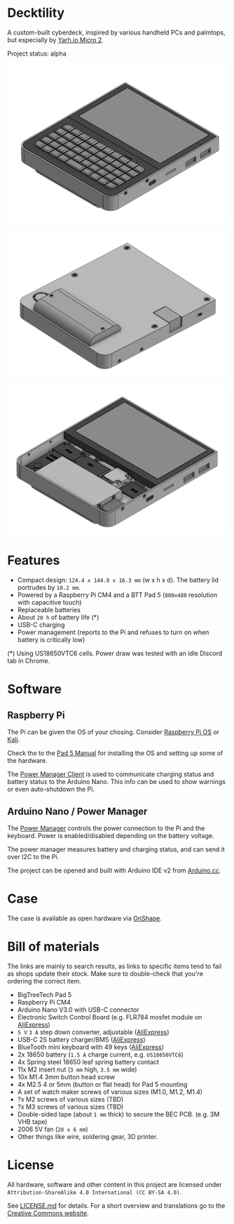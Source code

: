 # Decktility

A custom-built cyberdeck, inspired by various handheld PCs and palmtops, but especially by [Yarh.io Micro 2](https://yarh.io/).

Project status: alpha

![Decktility device mockup](decktility.png)

![Decktility device mockup](decktility-back.png)

![Decktility device mockup](decktility-internals.png)

# Features

- Compact design: `124.4 x 144.0 x 16.3 mm` (w x h x d). The battery lid portrudes by `10.2 mm`.
- Powered by a Raspberry Pi CM4 and a BTT Pad 5 (`800x480` resolution with capacitive touch)
- Replaceable batteries
- About `20 h` of battery life (\*)
- USB-C charging
- Power management (reports to the Pi and refuses to turn on when battery is critically low)

(\*) Using US18650VTC6 cells. Power draw was tested with an idle Discord tab in Chrome.

# Software

## Raspberry Pi

The Pi can be given the OS of your chosing. Consider [Raspberry Pi OS](https://www.raspberrypi.com/software/) or [Kali](https://www.kali.org/docs/arm/raspberry-pi-4/).

Check the to the [Pad 5 Manual](https://github.com/bigtreetech/Raspberry-Pad/tree/master/Pad5) for installing the OS and setting up some of the hardware.

The [Power Manager Client](./powermanager-client) is used to communicate charging status and battery status to the Arduino Nano. This info can be used to show warnings or even auto-shutdown the Pi.

## Arduino Nano / Power Manager

The [Power Manager](./powermanager) controls the power connection to the Pi and the keyboard. Power is enabled/disabled depending on the battery voltage.

The power manager measures battery and charging status, and can send it over I2C to the Pi.

The project can be opened and built with Arduino IDE v2 from [Arduino.cc](https://www.arduino.cc/).

# Case

The case is available as open hardware via [OnShape](https://cad.onshape.com/documents/bcf3b5212bb2ba6496cfe6cf/w/d70be68a60b4c80f684ba746/e/f2fb47dfa2dbdc91d7666ed1).

# Bill of materials

The links are mainly to search results, as links to specific items tend to fail as shops update their stock.
Make sure to double-check that you're ordering the correct item.

- BigTreeTech Pad 5
- Raspberry Pi CM4
- Arduino Nano V3.0 with USB-C connector
- Electronic Switch Control Board (e.g. FLR784 mosfet module on [AliExpress](https://www.aliexpress.com/w/wholesale-LR784-mosfet-module.html?catId=0&SearchText=LR784+mosfet+module))
- `5 V` `3 A` step down converter, adjustable ([AliExpress](https://www.aliexpress.com/w/wholesale-5v-3a-step-down-12%2525252d20v.html?catId=0&SearchText=5v+3a+step+down+12-20v))
- USB-C 2S battery charger/BMS ([AliExpress](https://www.aliexpress.com/w/wholesale-Type%2525252dC-USB-2%252F3S-BMS-15W.html?catId=0&origin=y&SearchText=Type-C+USB+2%2F3S+BMS+15W+))
- BlueTooth mini keyboard with 49 keys ([AliExpress](https://www.aliexpress.com/w/wholesale-bluetooth-mini-keyboard-49-keys.html?catId=0&SearchText=bluetooth+mini+keyboard+49+keys))
- 2x 18650 battery (`1.5 A` charge current, e.g. `US18650VTC6`)
- 4x Spring steel 18650 leaf spring battery contact
- 11x M2 insert nut (`3 mm` high, `3.5 mm` wide)
- 10x M1.4 3mm button head screw
- 4x M2.5 4 or 5mm (button or flat head) for Pad 5 mounting
- A set of watch maker screws of various sizes (M1.0, M1.2, M1.4)
- ?x M2 screws of various sizes (TBD)
- ?x M3 screws of various sizes (TBD)
- Double-sided tape (about `1 mm` thick) to secure the BEC PCB. (e.g. 3M VHB tape)
- 2006 5V fan (`20 x 6 mm`)
- Other things like wire, soldering gear, 3D printer.

# License

All hardware, software and other content in this project are licensed under `Attribution-ShareAlike 4.0 International (CC BY-SA 4.0)`.

See [LICENSE.md](LICENSE.md) for details. For a short overview and translations go to the [Creative Commons website](https://creativecommons.org/licenses/by-sa/4.0/legalcode).

